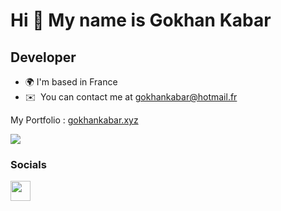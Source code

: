 Hi 👋 My name is Gokhan Kabar
=============================

Developer
---------

* 🌍 I'm based in France
* ✉️  You can contact me at [gokhankabar@hotmail.fr](mailto:gokhankabar@hotmail.fr)

My Portfolio : [gokhankabar.xyz](https://gokhankabar.xyz/)

<a href="https://www.github.com/GokhanKabar" target="_blank" rel="noreferrer"><img
src="https://img.shields.io/github/followers/GokhanKabar?logo=github&style=for-the-badge&color=facc15&labelColor=000000" /></a>



### Socials

<a href="https://www.linkedin.com/in/gokhan-kabar/" target="_blank" rel="noreferrer"><img src="https://raw.githubusercontent.com/danielcranney/readme-generator/main/public/icons/socials/linkedin.svg" width="32" height="32" /></a></p>
